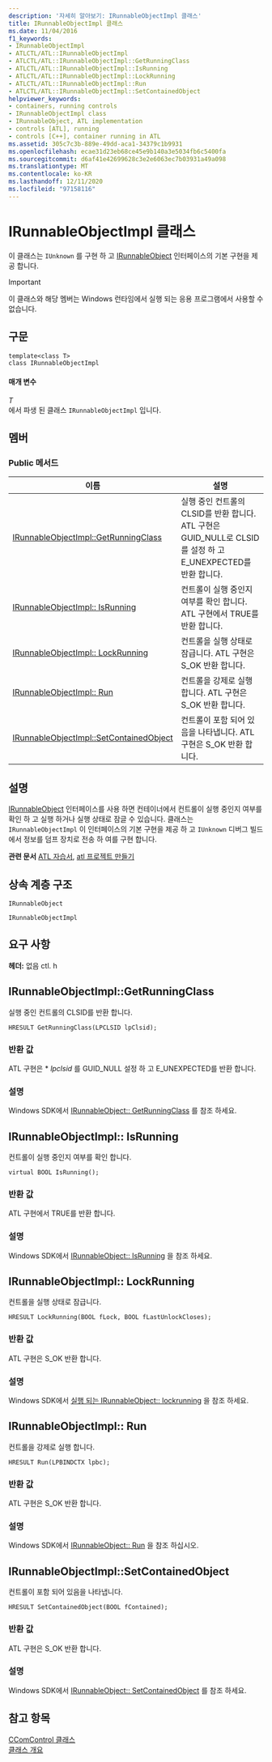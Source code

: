 ```yaml
---
description: '자세히 알아보기: IRunnableObjectImpl 클래스'
title: IRunnableObjectImpl 클래스
ms.date: 11/04/2016
f1_keywords:
- IRunnableObjectImpl
- ATLCTL/ATL::IRunnableObjectImpl
- ATLCTL/ATL::IRunnableObjectImpl::GetRunningClass
- ATLCTL/ATL::IRunnableObjectImpl::IsRunning
- ATLCTL/ATL::IRunnableObjectImpl::LockRunning
- ATLCTL/ATL::IRunnableObjectImpl::Run
- ATLCTL/ATL::IRunnableObjectImpl::SetContainedObject
helpviewer_keywords:
- containers, running controls
- IRunnableObjectImpl class
- IRunnableObject, ATL implementation
- controls [ATL], running
- controls [C++], container running in ATL
ms.assetid: 305c7c3b-889e-49dd-aca1-34379c1b9931
ms.openlocfilehash: ecae31d23eb68ce45e9b140a3e5034fb6c5400fa
ms.sourcegitcommit: d6af41e42699628c3e2e6063ec7b03931a49a098
ms.translationtype: MT
ms.contentlocale: ko-KR
ms.lasthandoff: 12/11/2020
ms.locfileid: "97158116"
---
```

# <a name="irunnableobjectimpl-class"></a>IRunnableObjectImpl 클래스

이 클래스는 `IUnknown` 를 구현 하 고 [IRunnableObject](/windows/win32/api/objidl/nn-objidl-irunnableobject) 인터페이스의 기본 구현을 제공 합니다.

> [!IMPORTANT]
> 이 클래스와 해당 멤버는 Windows 런타임에서 실행 되는 응용 프로그램에서 사용할 수 없습니다.

## <a name="syntax"></a>구문

```
template<class T>
class IRunnableObjectImpl
```

#### <a name="parameters"></a>매개 변수

*T*<br/>
에서 파생 된 클래스 `IRunnableObjectImpl` 입니다.

## <a name="members"></a>멤버

### <a name="public-methods"></a>Public 메서드

|이름|설명|
|----------|-----------------|
|[IRunnableObjectImpl::GetRunningClass](#getrunningclass)|실행 중인 컨트롤의 CLSID를 반환 합니다. ATL 구현은 GUID_NULL로 CLSID를 설정 하 고 E_UNEXPECTED를 반환 합니다.|
|[IRunnableObjectImpl:: IsRunning](#isrunning)|컨트롤이 실행 중인지 여부를 확인 합니다. ATL 구현에서 TRUE를 반환 합니다.|
|[IRunnableObjectImpl:: LockRunning](#lockrunning)|컨트롤을 실행 상태로 잠급니다. ATL 구현은 S_OK 반환 합니다.|
|[IRunnableObjectImpl:: Run](#run)|컨트롤을 강제로 실행 합니다. ATL 구현은 S_OK 반환 합니다.|
|[IRunnableObjectImpl::SetContainedObject](#setcontainedobject)|컨트롤이 포함 되어 있음을 나타냅니다. ATL 구현은 S_OK 반환 합니다.|

## <a name="remarks"></a>설명

[IRunnableObject](/windows/win32/api/objidl/nn-objidl-irunnableobject) 인터페이스를 사용 하면 컨테이너에서 컨트롤이 실행 중인지 여부를 확인 하 고 실행 하거나 실행 상태로 잠글 수 있습니다. 클래스는 `IRunnableObjectImpl` 이 인터페이스의 기본 구현을 제공 하 고 `IUnknown` 디버그 빌드에서 정보를 덤프 장치로 전송 하 여를 구현 합니다.

**관련 문서** [ATL 자습서](../../atl/active-template-library-atl-tutorial.md), [atl 프로젝트 만들기](../../atl/reference/creating-an-atl-project.md)

## <a name="inheritance-hierarchy"></a>상속 계층 구조

`IRunnableObject`

`IRunnableObjectImpl`

## <a name="requirements"></a>요구 사항

**헤더:** 없음 ctl. h

## <a name="irunnableobjectimplgetrunningclass"></a><a name="getrunningclass"></a> IRunnableObjectImpl::GetRunningClass

실행 중인 컨트롤의 CLSID를 반환 합니다.

```
HRESULT GetRunningClass(LPCLSID lpClsid);
```

### <a name="return-value"></a>반환 값

ATL 구현은 \* *lpclsid* 를 GUID_NULL 설정 하 고 E_UNEXPECTED를 반환 합니다.

### <a name="remarks"></a>설명

Windows SDK에서 [IRunnableObject:: GetRunningClass](/windows/win32/api/objidl/nf-objidl-irunnableobject-getrunningclass) 를 참조 하세요.

## <a name="irunnableobjectimplisrunning"></a><a name="isrunning"></a> IRunnableObjectImpl:: IsRunning

컨트롤이 실행 중인지 여부를 확인 합니다.

```
virtual BOOL IsRunning();
```

### <a name="return-value"></a>반환 값

ATL 구현에서 TRUE를 반환 합니다.

### <a name="remarks"></a>설명

Windows SDK에서 [IRunnableObject:: IsRunning](/windows/win32/api/objidl/nf-objidl-irunnableobject-isrunning) 을 참조 하세요.

## <a name="irunnableobjectimpllockrunning"></a><a name="lockrunning"></a> IRunnableObjectImpl:: LockRunning

컨트롤을 실행 상태로 잠급니다.

```
HRESULT LockRunning(BOOL fLock, BOOL fLastUnlockCloses);
```

### <a name="return-value"></a>반환 값

ATL 구현은 S_OK 반환 합니다.

### <a name="remarks"></a>설명

Windows SDK에서 [실행 되는 IRunnableObject:: lockrunning](/windows/win32/api/objidl/nf-objidl-irunnableobject-lockrunning) 을 참조 하세요.

## <a name="irunnableobjectimplrun"></a><a name="run"></a> IRunnableObjectImpl:: Run

컨트롤을 강제로 실행 합니다.

```
HRESULT Run(LPBINDCTX lpbc);
```

### <a name="return-value"></a>반환 값

ATL 구현은 S_OK 반환 합니다.

### <a name="remarks"></a>설명

Windows SDK에서 [IRunnableObject:: Run](/windows/win32/api/objidl/nf-objidl-irunnableobject-run) 을 참조 하십시오.

## <a name="irunnableobjectimplsetcontainedobject"></a><a name="setcontainedobject"></a> IRunnableObjectImpl::SetContainedObject

컨트롤이 포함 되어 있음을 나타냅니다.

```
HRESULT SetContainedObject(BOOL fContained);
```

### <a name="return-value"></a>반환 값

ATL 구현은 S_OK 반환 합니다.

### <a name="remarks"></a>설명

Windows SDK에서 [IRunnableObject:: SetContainedObject](/windows/win32/api/objidl/nf-objidl-irunnableobject-setcontainedobject) 를 참조 하세요.

## <a name="see-also"></a>참고 항목

[CComControl 클래스](../../atl/reference/ccomcontrol-class.md)<br/>
[클래스 개요](../../atl/atl-class-overview.md)
